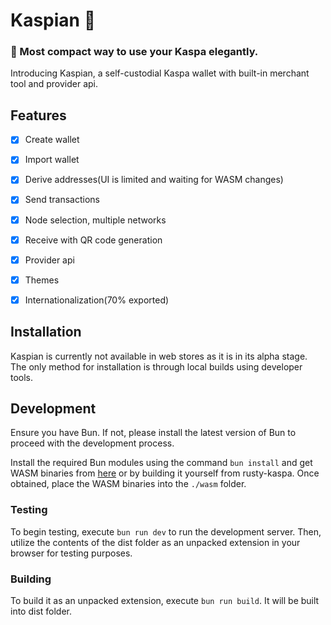 # Kaspian 🥮
### 👛 Most compact way to use your Kaspa elegantly.

Introducing Kaspian, a self-custodial Kaspa wallet with built-in merchant tool and provider api.

## Features

- [x] Create wallet
- [x] Import wallet
- [x] Derive addresses(UI is limited and waiting for WASM changes)
- [x] Send transactions
- [x] Node selection, multiple networks
- [x] Receive with QR code generation
- [x] Provider api
- [x] Themes
- [x] Internationalization(70% exported)


## Installation

Kaspian is currently not available in web stores as it is in its alpha stage. The only method for installation is through local builds using developer tools.

## Development

Ensure you have Bun. If not, please install the latest version of Bun to proceed with the development process.

Install the required Bun modules using the command ``bun install`` and get WASM binaries from [here](https://kaspa.aspectron.org/nightly/downloads/) or by building it yourself from rusty-kaspa. Once obtained, place the WASM binaries into the ``./wasm`` folder.

### Testing

To begin testing, execute ``bun run dev`` to run the development server. Then, utilize the contents of the dist folder as an unpacked extension in your browser for testing purposes.

### Building

To build it as an unpacked extension, execute ``bun run build``. It will be built into dist folder.
